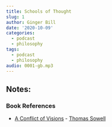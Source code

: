 ```yaml
---
title: Schools of Thought
slug: 1
author: Ginger Bill
date: '2020-10-09'
categories:
  - podcast
  - philosophy
tags:
  - podcast
  - philosophy
audio: 0001-gb.mp3
---
```


## Notes:

### Book References
* [A Conflict of Visions](https://en.wikipedia.org/wiki/A_Conflict_of_Visions) - [Thomas Sowell](https://en.wikipedia.org/wiki/Thomas_Sowell)

